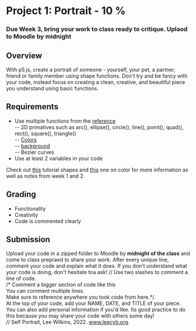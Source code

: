 # Project 1: Portrait - 10 %
### Due Week 3, bring your work to class ready to critique. Uplaod to Moodle by midnight     
## Overview 
With p5.js, create a portrait of someone - yourself, your pet, a partner, friend or family member using shape functions. Don't try and be fancy with your code, instead focus on creating a clean, creative, and beautiful piece you understand using basic functions.   

## Requirements 
- Use multiple functions from the [reference](https://p5js.org/reference/)     
-- 2D primatives such as arc(), ellipse(), circle(), line(), point(), quad(), rect(), square(), triangle()    
-- [Colors](https://p5js.org/reference/#/p5/color)   
-- [background](https://p5js.org/reference/#/p5/background)     
-- Bezier curves    
- Use at least 2 variables in your code

Check out [this](https://p5js.org/learn/coordinate-system-and-shapes.html) tutorial shapes and [this](https://p5js.org/learn/color.html) one on color for more information as well as notes from week 1 and 2. 

## Grading
- Functionality   
- Creativity   
- Code is commented clearly     

## Submission 
Upload your code in a zipped folder to Moodle by **midnight of the class** and come to class prepraed to share your work. After every unique line, comment your code and explain what it does. If you don't understand what your code is doing, don't hesitate toa ask!
// Use two slashes to comment a line of code.    
/* Comment a bigger section of code like this    
   You can comment multiple lines.   
   Make sure to reference anywhere you took code from here.*/.      
At the top of your code, add your NAME, DATE, and TITLE of your piece. You can also add personal information if you'd like. Its good practice to do this because you may share your code with others some day!   
// Self Portrait, Lee Wilkins, 2022. www.leecyb.org. 
